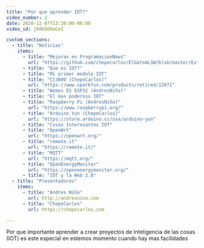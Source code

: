 ```yaml
---
title: "Por que aprender IOT?"
video_number: 2
date: 2020-12-07T13:30:00-06:00
video_id: j0dbOdXmCeI

custom_sections:
  - title: "Noticias"
    items:
      - title: "Mejoras en ProgramacionNews"
        url: "https://github.com/chepecarlos/ElGatoALSW/blob/master/Extra/News.py"
      - title: "Que es IOT?"
      - title: "Mi primer modulo IOT"
      - title: "CC3000 (ChepeCarlos)"
        url: "https://www.sparkfun.com/products/retired/12071"
      - title: "Wemos D1 ESP32 (AndresNiño)"
      - title: "El mas poderoso IOT"
      - title: "Raspberry Pi (AndresNiño)"
        url: "https://www.raspberrypi.org/"
      - title: "Arduino Yun (ChepeCarlos)"
        url: "https://store.arduino.cc/usa/arduino-yun"
      - title: "Cosas Interesantes IOT"
      - title: "OpenWrt"
        url: "https://openwrt.org/"
      - title: "remote.it"
        url: "https://remote.it/"
      - title: "MQTT"
        url: "https://mqtt.org/"
      - title: "OpenEnergyMonitor"
        url: "https://openenergymonitor.org/"
      - title: "IOT y la Web 2.0"
  - title: "Presentadores"
    items:
      - title: "Andres Niño"
        url: http://andresnino.com
      - title: "ChepeCarlos"
        url: https://chepecarlos.com

---
```


Por que importante aprender a crear proyectos de Inteligencia de las cosas (IOT) es este especial en estemos momento cuando hay mas facilidades

